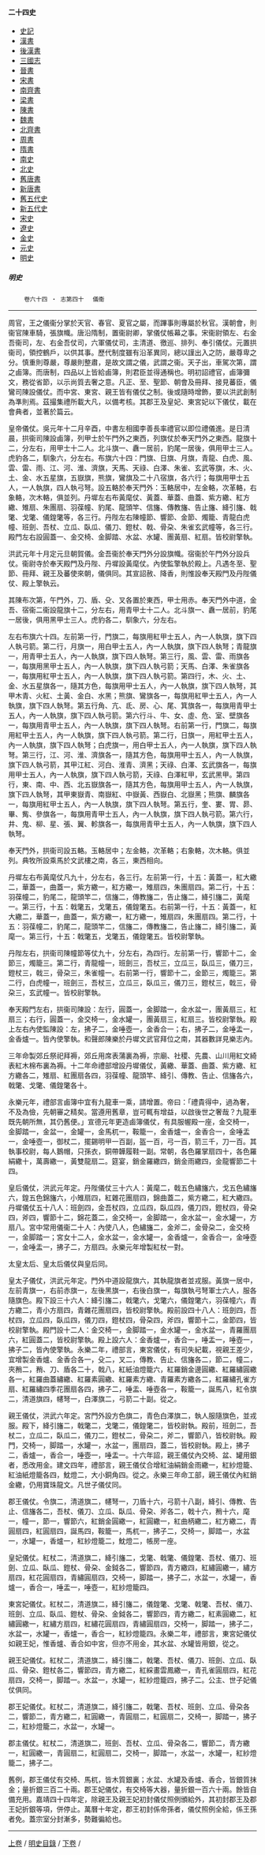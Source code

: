  



#### 二十四史

*   [史記](../a01/a01.md)
*   [漢書](../a02/a02.md)
*   [後漢書](../a03/a03.md)
*   [三國志](../a04/a04.md)
*   [晉書](../a05/a05.md)
*   [宋書](../a06/a06.md)
*   [南齊書](../a07/a07.md)
*   [梁書](../a08/a08.md)
*   [陳書](../a09/a09.md)
*   [魏書](../a10/a10.md)
*   [北齊書](../a11/a11.md)
*   [周書](../a12/a12.md)
*   [隋書](../a13/a13.md)
*   [南史](../a14/a14.md)
*   [北史](../a15/a15.md)
*   [舊唐書](../a16/a16.md)
*   [新唐書](../a17/a17.md)
*   [舊五代史](../a18/a18.md)
*   [新五代史](../a19/a19.md)
*   [宋史](../a20/a20.md)
*   [遼史](../a21/a21.md)
*   [金史](../a22/a22.md)
*   [元史](../a23/a23.md)
*   [明史](../a24/a24.md)		


##### 明史
　　
	`卷六十四 ‧ 志第四十`　
     `儀衞`    

* * *

周官，王之儀衞分掌於天官、春官、夏官之屬，而蹕事則專屬於秋官。漢朝會，則衞官陳車騎，張旗幟。唐沿隋制，置衞尉卿，掌儀仗帳幕之事。宋衞尉領左、右金吾衞司，左、右金吾仗司，六軍儀仗司，主清道、徼巡、排列、奉引儀仗。元置拱衞司，領控鶴戶，以供其事。歷代制度雖有沿革異同，總以謹出入之防，嚴尊卑之分。慎重則尊嚴，尊嚴則整肅，是故文謂之儀，武謂之衞。天子出，車駕次第，謂之鹵簿。而唐制，四品以上皆給鹵簿，則君臣並得通稱也。明初詔禮官，鹵簿彌文，務從省節，以示尚質去奢之意。凡正、至、聖節、朝會及冊拜、接見蕃臣，儀鸞司陳設儀仗。而中宮、東宮、親王皆有儀仗之制。後或隨時增飾，要以洪武創制為準則焉。茲撮集禮所載大凡，以備考核。其郡王及皇妃、東宮妃以下儀仗，載在會典者，並著於篇云。

皇帝儀仗。吳元年十二月辛酉，中書左相國李善長率禮官以即位禮儀進。是日清晨，拱衞司陳設鹵簿，列甲士於午門外之東西，列旗仗於奉天門外之東西。龍旗十二，分左右，用甲士十二人。北斗旗一、纛一居前，豹尾一居後，俱用甲士三人。虎豹各二，馴象六，分左右。布旗六十四：門旗、日旗、月旗，青龍、白虎、風、雲、雷、雨、江、河、淮、濟旗，天馬、天祿、白澤、朱雀、玄武等旗，木、火、土、金、水五星旗，五嶽旗，熊旗，鸞旗及二十八宿旗，各六行；每旗用甲士五人，一人執旗，四人執弓弩。設五輅於奉天門外：玉輅居中，左金輅，次革輅，右象輅，次木輅，俱並列。丹墀左右布黃麾仗、黃蓋、華蓋、曲蓋、紫方繖、紅方繖、雉扇、朱團扇、羽葆幢、豹尾、龍頭竿、信旛、傳教旛、告止旛、絳引旛、戟氅、戈氅、儀鍠氅等，各三行。丹陛左右陳幢節、響節、金節、燭籠、青龍白虎幢、班劍、吾杖、立瓜、臥瓜、儀刀、鐙杖、戟、骨朶、朱雀玄武幢等，各三行。殿門左右設圓蓋一、金交椅、金脚踏、水盆、水罐、團黃扇、紅扇。皆校尉擎執。

洪武元年十月定元旦朝賀儀。金吾衞於奉天門外分設旗幟。宿衞於午門外分設兵仗。衞尉寺於奉天殿門及丹陛、丹墀設黃麾仗。內使監擎執於殿上。凡遇冬至、聖節、冊拜、親王及蕃使來朝，儀俱同。其宣詔赦、降香，則惟設奉天殿門及丹陛儀仗、殿上擎執云。

其陳布次第，午門外，刀、盾、殳、叉各置於東西，甲士用赤。奉天門外中道，金吾、宿衞二衞設龍旗十二，分左右，用青甲士十二人。北斗旗一、纛一居前，豹尾一居後，俱用黑甲士三人。虎豹各二，馴象六，分左右。

左右布旗六十四。左前第一行，門旗二，每旗用紅甲士五人，內一人執旗，旗下四人執弓箭。第二行，月旗一，用白甲士五人，內一人執旗，旗下四人執弩；青龍旗一，用青甲士五人，內一人執旗，旗下四人執弩。第三行，風、雲、雷、雨旗各一，每旗用黑甲士五人，內一人執旗，旗下四人執弓箭；天馬、白澤、朱雀旗各一，每旗用紅甲士五人，內一人執旗，旗下四人執弓箭。第四行，木、火、土、金、水五星旗各一，隨其方色，每旗用甲士五人，內一人執旗，旗下四人執弩，其甲木青、火紅、土黃、金白、水黑；熊旗、鸞旗各一，每旗用紅甲士五人，內一人執旗，旗下四人執弩。第五行角、亢、氐、房、心、尾、箕旗各一，每旗用青甲士五人，內一人執旗，旗下四人執弓箭。第六行斗、牛、女、虛、危、室、壁旗各一，每旗用青甲士五人，內一人執旗，旗下四人執弩。右前第一行，門旗二，每旗用紅甲士五人，內一人執旗，旗下四人執弓箭。第二行，日旗一，用紅甲士五人，內一人執旗，旗下四人執弩；白虎旗一，用白甲士五人，內一人執旗，旗下四人執弩。第三行，江、河、淮、濟旗各一，隨其方色，每旗用甲士五人，內一人執旗，旗下四人執弓箭，其甲江紅、河白、淮青、濟黑；天祿、白澤、玄武旗各一，每旗用甲士五人，內一人執旗，旗下四人執弓箭，天祿、白澤紅甲，玄武黑甲。第四行，東、南、中、西、北五嶽旗各一，隨其方色，每旗用甲士五人，內一人執旗，旗下四人執弩，其甲東嶽青、南嶽紅、中嶽黃、西嶽白、北嶽黑；熊旗、麟旗各一，每旗用紅甲士五人，內一人執旗，旗下四人執弩。第五行，奎、婁、胃、昴、畢、觜、參旗各一，每旗用青甲士五人，內一人執旗，旗下四人執弓箭。第六行，井、鬼、柳、星、張、翼、軫旗各一，每旗用青甲士五人，內一人執旗，旗下四人執弩。

奉天門外，拱衞司設五輅。玉輅居中；左金輅，次革輅；右象輅，次木輅。俱並列。典牧所設乘馬於文武樓之南，各三，東西相向。

丹墀左右布黃麾仗凡九十，分左右，各三行。左前第一行，十五：黃蓋一，紅大繖二，華蓋一，曲蓋一，紫方繖一，紅方繖一，雉扇四，朱團扇四。第二行，十五：羽葆幢二，豹尾二，龍頭竿二，信旛二，傳教旛二，告止旛二，絳引旛二，黃麾一。第三行，十五：戟氅五，戈氅五，儀鍠氅五。右前第一行，十五：黃蓋一，紅大繖二，華蓋一，曲蓋一，紫方繖一，紅方繖一，雉扇四，朱團扇四。第二行，十五：羽葆幢二，豹尾二，龍頭竿二，信旛二，傳教旛二，告止旛二，絳引旛二，黃麾一。第三行，十五：戟氅五，戈氅五，儀鍠氅五。皆校尉擎執。

丹陛左右，拱衞司陳幢節等仗九十，分左右，為四行。左前第一行，響節十二，金節三，燭籠三。第二行，青龍幢一，班劍三，吾杖三，立瓜三，臥瓜三，儀刀三，鐙杖三，戟三，骨朶三，朱雀幢一。右前第一行，響節十二，金節三，燭籠三。第二行，白虎幢一，班劍三，吾杖三，立瓜三，臥瓜三，儀刀三，鐙杖三，戟三，骨朶三，玄武幢一。皆校尉擎執。

奉天殿門左右，拱衞司陳設：左行，圓蓋一，金脚踏一，金水盆一，團黃扇三，紅扇三；右行，圓蓋一，金交椅一，金水罐一，團黃扇三，紅扇三。皆校尉擎執。殿上左右內使監陳設：左，拂子二，金唾壺一，金香合一；右，拂子二，金唾盂一，金香爐一。皆內使擎執。和聲郎陳樂於丹墀文武官拜位之南，其器數詳見樂志內。

三年命製郊丘祭祀拜褥，郊丘用席表蒲裏為褥，宗廟、社稷、先農、山川用紅文綺表紅木棉布裏為褥。十二年命禮部增設丹墀儀仗，黃繖、華蓋、曲蓋、紫方繖、紅方繖各二，雉扇、紅團扇各四，羽葆幢、龍頭竿、絳引、傳教、告止、信旛各六，戟氅、戈氅、儀鍠氅各十。

永樂元年，禮部言鹵簿中宜有九龍車一乘，請增置。帝曰：「禮貴得中，過為奢，不及為儉，先朝審之精矣。當遵用舊章，豈可輒有增益，以啟後世之奢哉？九龍車既先朝所無，其仍舊便。」宣德元年更造鹵簿儀仗，有具服幄殿一座，金交椅一，金脚踏一，金盆一，金罐一，金馬杌一，鞍籠一，金香爐一，金香合一，金唾盂一，金唾壺一，御杖二，擺錫明甲一百副，盔一百，弓一百，箭三千，刀一百。其執事校尉，每人鵝帽，只孫衣，銅帶韡履鞋一副。常朝，各色羅掌扇四十，各色羅絹繖十，萬壽繖一，黃雙龍扇二。筵宴，銷金羅繖四，銷金雨繖四，金龍響節二十四。

皇后儀仗，洪武元年定。丹陛儀仗三十六人：黃麾二，戟五色繡旛六，戈五色繡旛六，鍠五色錦旛六，小雉扇四，紅雜花團扇四，錦曲蓋二，紫方繖二，紅大繖四。丹墀儀仗五十八人：班劍四，金吾杖四，立瓜四，臥瓜四，儀刀四，鐙杖四，骨朶四，斧四，響節十二，錦花蓋二，金交椅一，金脚踏一，金水盆一，金水罐一，方扇八。宮中常用儀衞二十人：內使八人，色繡旛二，金斧二，金骨朶二，金交椅一，金脚踏一；宮女十二人，金水盆一，金水罐一，金香爐一，金香合一，金唾壺一，金唾盂一，拂子二，方扇四。永樂元年增製紅杖一對。

太皇太后、皇太后儀仗與皇后同。

皇太子儀仗，洪武元年定。門外中道設龍旗六，其執龍旗者並戎服。黃旗一居中，左前青旗一，右前赤旗一，左後黑旗一，右後白旗一，每旗執弓弩軍士六人，服各隨旗色。殿下設三十六人：絳引旛二，戟氅六，戈氅六，儀鍠氅六，羽葆幢六，青方繖二，青小方扇四，青雜花團扇四，皆校尉擎執。殿前設四十八人：班劍四，吾杖四，立瓜四，臥瓜四，儀刀四，鐙杖四，骨朶四，斧四，響節十二，金節四，皆校尉擎執。殿門設十二人：金交椅一，金脚踏一，金水罐一，金水盆一，青羅團扇六，紅圓蓋二，皆校尉擎執。殿上設六人：金香爐一，香合一，唾盂一，唾壺一，拂子二，皆內使擎執。永樂二年，禮部言，東宮儀仗，有司失紀載，視親王差少，宜增製金香爐、金香合各一，殳二，叉二，傳教、告止、信旛各二，節二，幢二，夾矟二，矟、刀、盾各二十，戟八，紅紙油燈籠六，紅羅銷金邊圓繖、紅羅繡圓繖各一，紅羅曲蓋繡繖、紅羅素圓繖、紅羅素方繖、青羅素方繖各二，紅羅繡孔雀方扇、紅羅繡四季花團扇各四，拂子二，唾盂、唾壺各一，鞍籠一，誕馬八，紅令旗二，清道旗四，幰弩一，白澤旗二，弓箭二十副。從之。

親王儀仗，洪武六年定。宮門外設方色旗二，青色白澤旗二，執人服隨旗色，並戎服。殿下，絳引旛二，戟氅二，戈氅二，儀鍠氅二，皆校尉執。殿前，班劍二，吾杖二，立瓜二，臥瓜二，儀刀二，鐙杖二，骨朶二，斧二，響節八，皆校尉執。殿門，交椅一，脚踏一，水罐一，水盆一，團扇四，蓋二，皆校尉執。殿上，拂子二，香爐一，香合一，唾壺一，唾盂一。十六年詔，親王儀仗內交椅、盆、罐用銀者，悉改用金。建文四年，禮部言，親王儀仗合增紅油絹銷金雨繖一，紅紗燈籠、紅油紙燈籠各四，魫燈二，大小銅角四。從之。永樂三年命工部，親王儀仗內紅銷金繖，仍用寶珠龍文。凡世子儀仗同。

郡王儀仗。令旗二，清道旗二，幰弩一，刀盾十六，弓箭十八副，絳引、傳教、告止、信旛各二，吾杖、儀刀、立瓜、臥瓜、骨朶、斧各二，戟十六，矟十六，麾一，幢一，節一，響節六，紅銷金圓繖一，紅圓繖一，紅曲柄繖二，紅方繖二，青圓扇四，紅圓扇四，誕馬四，鞍籠一，馬杌一，拂子二，交椅一，脚踏一，水盆一，水罐一，香爐一，紅紗燈籠二，魫燈二，帳房一座。

皇妃儀仗。紅杖二，清道旗二，絳引旛二，戈氅、戟氅、儀鍠氅、吾杖、儀刀、班劍、立瓜、臥瓜、鐙杖、骨朶、金鉞各二，響節四，青方繖四，紅繡圓繖一，繡方扇四，紅花圓扇四，青繡圓扇四，交椅一，脚踏一，拂子二，水盆一，水罐一，香爐一，香合一，唾盂一，唾壺一，紅紗燈籠四。

東宮妃儀仗。紅杖二，清道旗二，絳引旛二，儀鍠氅、戈氅、戟氅、吾杖、儀刀、班劍、立瓜、臥瓜、鐙杖、骨朶、金鉞各二，響節四，青方繖二，紅素圓繖二，紅繡圓繖一，紅繡方扇四，紅繡花圓扇四，青繡圓扇四，交椅一，脚踏一，拂子二，水盆一，水罐一，香爐一，香合一，紅紗燈籠四。永樂二年，禮部言，東宮妃儀仗如親王妃，惟香爐、香合如中宮，但亦不用金，其水盆、水罐皆用銀，從之。

親王妃儀仗。紅杖二，清道旗二，絳引旛二，戟氅、吾杖、儀刀、班劍、立瓜、臥瓜、骨朶、鐙杖各二，響節四，青方繖二，紅綵畫雲鳳繖一，青孔雀圓扇四，紅花扇四，交椅一，脚踏一。水盆一，水罐一，紅紗燈籠四，拂子二。公主、世子妃儀仗俱同。

郡王妃儀仗。紅杖二，清道旗二，絳引旛二，戟氅、吾杖、班劍、立瓜、骨朶各二，響節二，青方繖二，紅圓繖一，青圓扇二，紅圓扇二，交椅一，脚踏一，拂子二，紅紗燈籠二，水盆一，水罐一。

郡主儀仗。紅杖二，清道旗二，班劍、吾杖、立瓜、骨朶各二，響節二，青方繖一，紅圓繖一，青圓扇二，紅圓扇二，交椅一，脚踏一，水盆一，水罐一，紅紗燈籠二，拂子二。

舊例，郡王儀仗有交椅、馬杌，皆木質銀裏；水盆、水罐及香爐、香合，皆銀質抹金；量折銀三百二十兩。郡王妃儀仗，有交椅等大器，量折銀一百六十兩。餘皆自備充用。嘉靖四十四年定，除親王及親王妃初封儀仗照例頒給外，其初封郡王及郡王妃折銀等項，併停止。萬曆十年定，郡王初封係帝孫者，儀仗照例全給，係王孫者免。蓋宗室分封漸多，勢難徧給也。

* * *

  [上卷](063.md) / [明史目錄](a24.md) / [下卷](065.md) / 

    